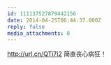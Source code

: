 ```yaml
---
id: 111137527879442156
date: 2014-04-25T06:44:37.000Z
reply: false
media_attachments: 0
---
```


http://url.cn/QTi7i2 简直丧心病狂！


